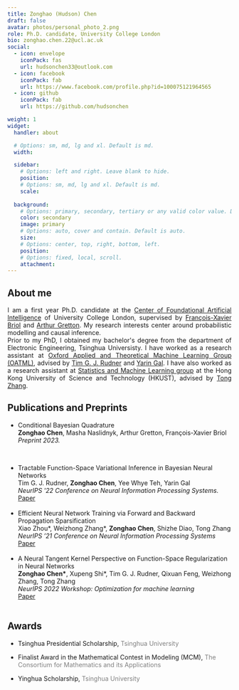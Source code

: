 ```yaml
---
title: Zonghao (Hudson) Chen
draft: false
avatar: photos/personal_photo_2.png
role: Ph.D. candidate, University College London
bio: zonghao.chen.22@ucl.ac.uk
social:
  - icon: envelope
    iconPack: fas
    url: hudsonchen33@outlook.com
  - icon: facebook
    iconPack: fab
    url: https://www.facebook.com/profile.php?id=100075121964565
  - icon: github
    iconPack: fab
    url: https://github.com/hudsonchen

weight: 1
widget:
  handler: about

  # Options: sm, md, lg and xl. Default is md.
  width:

  sidebar:
    # Options: left and right. Leave blank to hide.
    position:
    # Options: sm, md, lg and xl. Default is md.
    scale:
  
  background:
    # Options: primary, secondary, tertiary or any valid color value. Default is primary.
    color: secondary
    image: primary
    # Options: auto, cover and contain. Default is auto.
    size:
    # Options: center, top, right, bottom, left.
    position:
    # Options: fixed, local, scroll.
    attachment: 
---
```


## About me
<div style="text-align: justify">
I am a first year Ph.D. candidate at the <a href="https://www.ucl.ac.uk/foundational-ai-cdt/foundational-artificial-intelligence-mphilphd">Center of Foundational Artificial Intelligence</a> of University College London, supervised by 
<a href="https://fxbriol.github.io/">François-Xavier Briol</a>  and <a href="https://www.gatsby.ucl.ac.uk/~gretton/">Arthur Gretton</a>. 
My research interests center around probabilistic modelling and causal inference. </div>

<div style="text-align: justify">
Prior to my PhD, I obtained my bachelor's degree from the department of Electronic Engineering, Tsinghua Universisty. 
I have worked as a research assistant at <a href="https://oatml.cs.ox.ac.uk/">Oxford Applied and Theoretical Machine Learning Group (OATML)</a>, advised by <a href="https://timrudner.com/">Tim G. J. Rudner</a> and <a href="http://www.cs.ox.ac.uk/people/yarin.gal/website/">Yarin Gal</a>. 
I have also worked as a research assistant at <a href="https://statml.hkust.edu.hk/">Statistics and Machine Learning group</a> at the Hong Kong University of Science and Technology (HKUST), 
advised by <a href="http://tongzhang-ml.org/">Tong Zhang</a>. 
</div>

[comment]: <> (My CV can be downloaded from this <a href="papers/Zonghao_Chen.pdf">link</a>.)
## Publications and Preprints  

<ul>
<li>Conditional Bayesian Quadrature <br>
<strong>Zonghao Chen</strong>, Masha Naslidnyk, Arthur Gretton, François-Xavier Briol <br>
<i> Preprint 2023. </i> <br>

[comment]: <> (<a href="papers/CBQ.pdf">Paper</a> </li>)
<br>
<li>Tractable Function-Space Variational Inference in Bayesian Neural Networks <br>
Tim G. J. Rudner, <strong>Zonghao Chen</strong>, Yee Whye Teh, Yarin Gal <br>
<i> NeurIPS '22 Conference on Neural Information Processing Systems. </i> <br>
<a href="https://openreview.net/forum?id=OQs0pLKGGpS">Paper</a> </li>
<br>
<li>Efficient Neural Network Training via Forward and Backward Propagation Sparsification  <br>
Xiao Zhou*, Weizhong Zhang*, <strong>Zonghao Chen</strong>, Shizhe Diao, Tong Zhang <br>
<i> NeurIPS ’21 Conference on Neural Information Processing Systems </i> <br>
<a href="https://arxiv.org/abs/2111.05685">Paper</a> </li>
<br>
<li>A Neural Tangent Kernel Perspective on Function-Space Regularization in Neural Networks <br>
<strong>Zonghao Chen*</strong>, Xupeng Shi*, Tim G. J. Rudner, Qixuan Feng, Weizhong Zhang, Tong Zhang <br>
<i> NeurIPS 2022 Workshop: Optimization for machine learning </i> <br>
<a href="https://openreview.net/pdf?id=E6MGIXQlKw">Paper</a> </li>
<br>
</ul>

## Awards
<ul>
<li> <p> Tsinghua Presidential Scholarship,  <span style="color: Gray">Tsinghua University</span> </p> </li>
<li> <p> Finalist Award in the Mathematical Contest in Modeling (MCM), <span style="color: Gray">The Consortium for Mathematics and its Applications</span> </p> </li>
<li> <p> Yinghua Scholarship, <span style="color: Gray">Tsinghua University</span> </p> </li>

</ul>